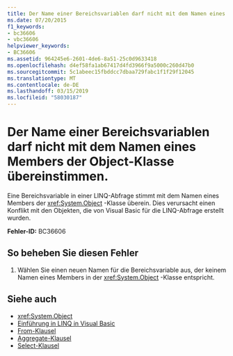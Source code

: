 ```yaml
---
title: Der Name einer Bereichsvariablen darf nicht mit dem Namen eines Members der Object-Klasse übereinstimmen.
ms.date: 07/20/2015
f1_keywords:
- bc36606
- vbc36606
helpviewer_keywords:
- BC36606
ms.assetid: 964245e6-2601-4de6-8a51-25c0d9633418
ms.openlocfilehash: d4ef58fa1ab67417d4fd3966f9a5000c260d47b0
ms.sourcegitcommit: 5c1abeec15fbddcc7dbaa729fabc1f1f29f12045
ms.translationtype: MT
ms.contentlocale: de-DE
ms.lasthandoff: 03/15/2019
ms.locfileid: "58030187"
---
```

# <a name="range-variable-name-cannot-match-the-name-of-a-member-of-the-object-class"></a>Der Name einer Bereichsvariablen darf nicht mit dem Namen eines Members der Object-Klasse übereinstimmen.
Eine Bereichsvariable in einer LINQ-Abfrage stimmt mit dem Namen eines Members der <xref:System.Object> -Klasse überein. Dies verursacht einen Konflikt mit den Objekten, die von Visual Basic für die LINQ-Abfrage erstellt wurden.  
  
 **Fehler-ID:** BC36606  
  
## <a name="to-correct-this-error"></a>So beheben Sie diesen Fehler  
  
1.  Wählen Sie einen neuen Namen für die Bereichsvariable aus, der keinem Namen eines Members in der <xref:System.Object> -Klasse entspricht.  
  
## <a name="see-also"></a>Siehe auch

- <xref:System.Object>
- [Einführung in LINQ in Visual Basic](../../visual-basic/programming-guide/language-features/linq/introduction-to-linq.md)
- [From-Klausel](../../visual-basic/language-reference/queries/from-clause.md)
- [Aggregate-Klausel](../../visual-basic/language-reference/queries/aggregate-clause.md)
- [Select-Klausel](../../visual-basic/language-reference/queries/select-clause.md)
